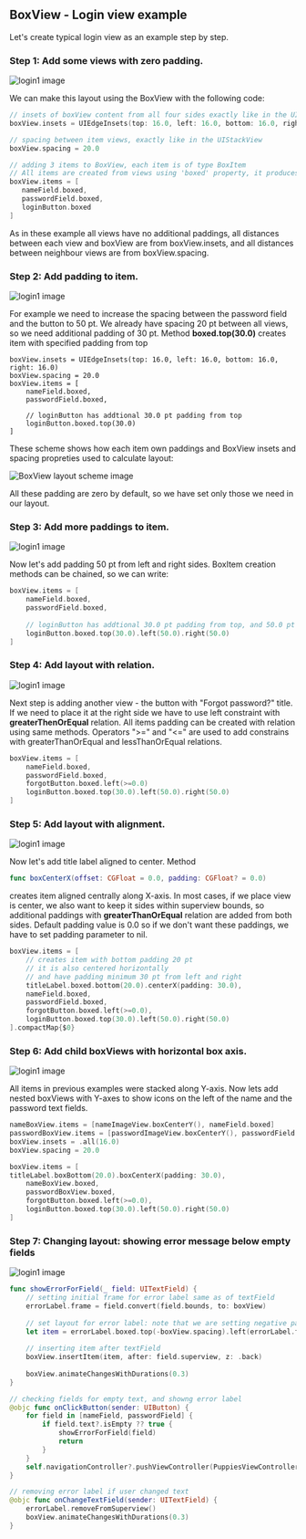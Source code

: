 
## BoxView - Login view example

Let's create typical login view as an example step by step.

###  Step 1: Add some views with zero padding.

![login1 image](https://github.com/vladimir-d/BoxView/blob/master/Docs/Images/login1.png?raw=true)

We can make this layout using the BoxView with the following code:

```swift
// insets of boxView content from all four sides exactly like in the UIStackView
boxView.insets = UIEdgeInsets(top: 16.0, left: 16.0, bottom: 16.0, right: 16.0)

// spacing between item views, exactly like in the UIStackView
boxView.spacing = 20.0

// adding 3 items to BoxView, each item is of type BoxItem
// All items are created from views using 'boxed' property, it produces items with zero paddings 
boxView.items = [
   nameField.boxed,
   passwordField.boxed,
   loginButton.boxed
]
```
As in these example all views have no additional paddings, all distances between each view and boxView are from boxView.insets, and all distances between neighbour views are from boxView.spacing.


###  Step 2: Add padding to item.

![login1 image](https://github.com/vladimir-d/BoxView/blob/master/Docs/Images/login2.png?raw=true)

For example we need to increase the spacing between the password field and the button to 50 pt.
We already have spacing 20 pt between all views, so we need additional padding of 30 pt.
Method **boxed.top(30.0)** creates item with specified padding from top
```
boxView.insets = UIEdgeInsets(top: 16.0, left: 16.0, bottom: 16.0, right: 16.0)
boxView.spacing = 20.0
boxView.items = [
    nameField.boxed,
    passwordField.boxed,
    
    // loginButton has addtional 30.0 pt padding from top
    loginButton.boxed.top(30.0)
]
```

These scheme shows how each item own paddings and BoxView insets and spacing propreties used to calculate layout: 

![BoxView layout scheme image](https://github.com/vladimir-d/BoxView/blob/master/Docs/Images/boxLayout.png?raw=true)

All these padding are zero by default, so we have set only those we need in our layout.

###  Step 3: Add more paddings to item.
![login1 image](https://github.com/vladimir-d/BoxView/blob/master/Docs/Images/login3.png?raw=true)

Now let's add padding 50 pt from left and right sides.
BoxItem creation methods can be chained, so we can write:

```swift
boxView.items = [
    nameField.boxed,
    passwordField.boxed,
    
    // loginButton has addtional 30.0 pt padding from top, and 50.0 pt from left and right
    loginButton.boxed.top(30.0).left(50.0).right(50.0)
]
```


###  Step 4: Add layout with relation.

![login1 image](https://github.com/vladimir-d/BoxView/blob/master/Docs/Images/login4.png?raw=true)

Next step is adding another view - the button with "Forgot password?" title.
If we need to place it at the right side we have to use left constraint with **greaterThenOrEqual** relation.
All items padding can be created with relation using same methods.
Operators ">=" and  "<=" are used to add constrains with greaterThanOrEqual and lessThanOrEqual relations.
 
```swift
boxView.items = [
    nameField.boxed,
    passwordField.boxed,
    forgotButton.boxed.left(>=0.0)
    loginButton.boxed.top(30.0).left(50.0).right(50.0)
]
```
###  Step 5: Add layout with alignment.
![login1 image](https://github.com/vladimir-d/BoxView/blob/master/Docs/Images/login5.png?raw=true)

Now let's add title label aligned to center.  Method 
```swift
func boxCenterX(offset: CGFloat = 0.0, padding: CGFloat? = 0.0)
```
creates item aligned centrally along X-axis.
In most cases, if we place view is center, we also want to keep it sides within superview bounds, so  additional paddings with **greaterThanOrEqual** relation are added from both sides. Default padding value is 0.0 so if we don't want these paddings, we have to set padding parameter to nil.
```swift
boxView.items = [
    // creates item with bottom padding 20 pt
    // it is also centered horizontally 
    // and have padding minimum 30 pt from left and right
    titleLabel.boxed.bottom(20.0).centerX(padding: 30.0),
    nameField.boxed,
    passwordField.boxed,
    forgotButton.boxed.left(>=0.0),
    loginButton.boxed.top(30.0).left(50.0).right(50.0)
].compactMap{$0}
```

### Step 6: Add child boxViews with horizontal box axis.
![login1 image](https://github.com/vladimir-d/BoxView/blob/master/Docs/Images/login6.png?raw=true)

All items in previous examples were stacked along Y-axis. 
Now lets add nested boxViews with Y-axes to show icons on the left of the name and the password text fields. 
```swift
nameBoxView.items = [nameImageView.boxCenterY(), nameField.boxed]
passwordBoxView.items = [passwordImageView.boxCenterY(), passwordField.boxed]
boxView.insets = .all(16.0)
boxView.spacing = 20.0

boxView.items = [
titleLabel.boxBottom(20.0).boxCenterX(padding: 30.0),
    nameBoxView.boxed,
    passwordBoxView.boxed,
    forgotButton.boxed.left(>=0.0),
    loginButton.boxed.top(30.0).left(50.0).right(50.0)
]
```

### Step 7: Changing layout: showing error message below empty fields
![login1 image](https://github.com/vladimir-d/BoxView/blob/master/Docs/Images/login7.gif?raw=true)

```swift
func showErrorForField(_ field: UITextField) {
    // setting initial frame for error label same as of textField
    errorLabel.frame = field.convert(field.bounds, to: boxView)
    
    // set layout for error label: note that we are setting negative padding to show it without spacing from textField.
    let item = errorLabel.boxed.top(-boxView.spacing).left(errorLabel.frame.minX - boxView.insets.left)
    
    // inserting item after textField
    boxView.insertItem(item, after: field.superview, z: .back)
    
    boxView.animateChangesWithDurations(0.3)
}

// checking fields for empty text, and showng error label
@objc func onClickButton(sender: UIButton) {
    for field in [nameField, passwordField] {
        if field.text?.isEmpty ?? true {
            showErrorForField(field)
            return
        }
    }
    self.navigationController?.pushViewController(PuppiesViewController(), animated: true)
}

// removing error label if user changed text
@objc func onChangeTextField(sender: UITextField) {
    errorLabel.removeFromSuperview()
    boxView.animateChangesWithDurations(0.3)
}
```


